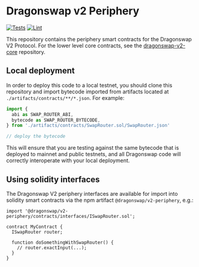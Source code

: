 # Dragonswap v2 Periphery

[![Tests](https://github.com/dragonswap-app/v2-periphery/workflows/Tests/badge.svg)](https://github.com/dragonswap-app/v2-periphery/actions?query=workflow%3ATests)
[![Lint](https://github.com/dragonswap-app/v2-periphery/workflows/Lint/badge.svg)](https://github.com/dragonswap-app/v2-periphery/actions?query=workflow%3ALint)

This repository contains the periphery smart contracts for the Dragonswap V2 Protocol.
For the lower level core contracts, see the [dragonswap-v2-core](https://github.com/Dragonswap/dragonswap-v2-core)
repository.

## Local deployment

In order to deploy this code to a local testnet, you should clone this repository and import bytecode imported from artifacts located at
`./artifacts/contracts/**/*.json`.
For example:

```typescript
import {
  abi as SWAP_ROUTER_ABI,
  bytecode as SWAP_ROUTER_BYTECODE,
} from './artifacts/contracts/SwapRouter.sol/SwapRouter.json'

// deploy the bytecode
```

This will ensure that you are testing against the same bytecode that is deployed to
mainnet and public testnets, and all Dragonswap code will correctly interoperate with
your local deployment.

## Using solidity interfaces

The Dragonswap V2 periphery interfaces are available for import into solidity smart contracts
via the npm artifact `@dragonswap/v2-periphery`, e.g.:

```solidity
import '@dragonswap/v2-periphery/contracts/interfaces/ISwapRouter.sol';

contract MyContract {
  ISwapRouter router;

  function doSomethingWithSwapRouter() {
    // router.exactInput(...);
  }
}

```
